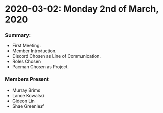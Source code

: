 2020-03-02: Monday 2nd of March, 2020
=====================================

### Summary:
* First Meeting.
* Member Introduction.
* Discord Chosen as Line of Communication.
* Roles Chosen.
* Pacman Chosen as Project. 

### Members Present
* Murray Brims
* Lance Kowalski
* Gideon Lin
* Shae Greenleaf

